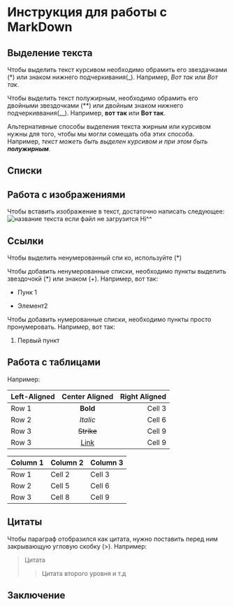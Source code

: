 # Инструкция для работы с MarkDown

## Выделение текста

Чтобы выделить текст курсивом необходимо обрамить его звездачками (*) или знаком нижнего подчеркивания(_). Например, *Вот так* или _Вот так_.

Чтобы выделить текст полужирным, необходимо обрамить его двойными звездочками (**) или двойным знаком нижнего подчеркиввания(__). Например, **вот так** или __Вот так__.

Альтернативные способы выделения текста жирным или курсивом нужны для того, чтобы мы могли сомещать оба этих способа. Например, _текст можеть быть выделен курсивом и при этом быть **полужирным**_.


## Списки

## Работа с изображениями

Чтобы вставить изображение в текст, достаточно написать следующее:
![название текста если файл не загрузится Hi^^](foto.png)
## Ссылки
Чтобы выделить ненумерованный спи ко, используйте (*)

Чтобы добавить ненумерованные списки, необходимо пункты выделить звездочокй (*) или знаком (+). Например, вот так:
* Пунк 1
+ Элемент2

Чтобы добавить нумерованные списки, необходимо пункты просто пронумеровать. Например, вот так:

1. Первый пункт


## Работа с таблицами

Например:

| Left-Aligned  | Center Aligned  | Right Aligned |
|:------------- |:---------------:| -------------:|
| Row 1         | **Bold**        | Cell 3        |
| Row 2         | *Italic*        | Cell 6        |
| Row 3         | ~~Strike~~      | Cell 9        |
| Row 3         | [Link](dot.com) | Cell 9        |

| Column 1 | Column 2 | Column 3 |
|----------|----------|----------|
| Row 1    | Cell 2   | Cell 3   |
| Row 2    | Cell 5   | Cell 6   |
| Row 3    | Cell 8   | Cell 9   |


## Цитаты

Чтобы параграф отобразился как цитата, нужно поставить перед ним закрывающую угловую скобку (>). Например:

> Цитата
>> Цитата второго уровня и т.д

## Заключение